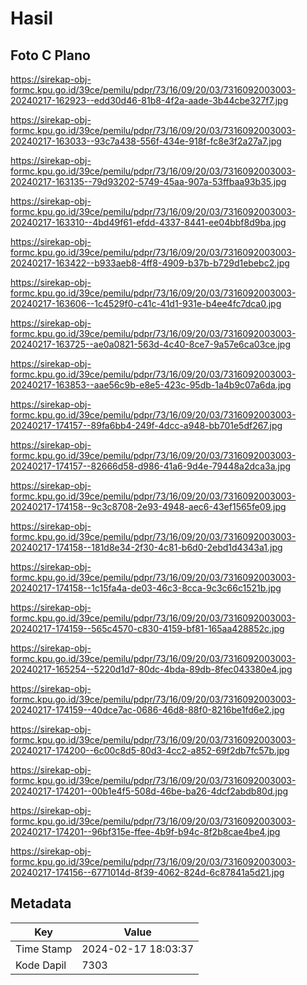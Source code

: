 # Hasil

## Foto C Plano

https://sirekap-obj-formc.kpu.go.id/39ce/pemilu/pdpr/73/16/09/20/03/7316092003003-20240217-162923--edd30d46-81b8-4f2a-aade-3b44cbe327f7.jpg

https://sirekap-obj-formc.kpu.go.id/39ce/pemilu/pdpr/73/16/09/20/03/7316092003003-20240217-163033--93c7a438-556f-434e-918f-fc8e3f2a27a7.jpg

https://sirekap-obj-formc.kpu.go.id/39ce/pemilu/pdpr/73/16/09/20/03/7316092003003-20240217-163135--79d93202-5749-45aa-907a-53ffbaa93b35.jpg

https://sirekap-obj-formc.kpu.go.id/39ce/pemilu/pdpr/73/16/09/20/03/7316092003003-20240217-163310--4bd49f61-efdd-4337-8441-ee04bbf8d9ba.jpg

https://sirekap-obj-formc.kpu.go.id/39ce/pemilu/pdpr/73/16/09/20/03/7316092003003-20240217-163422--b933aeb8-4ff8-4909-b37b-b729d1ebebc2.jpg

https://sirekap-obj-formc.kpu.go.id/39ce/pemilu/pdpr/73/16/09/20/03/7316092003003-20240217-163606--1c4529f0-c41c-41d1-931e-b4ee4fc7dca0.jpg

https://sirekap-obj-formc.kpu.go.id/39ce/pemilu/pdpr/73/16/09/20/03/7316092003003-20240217-163725--ae0a0821-563d-4c40-8ce7-9a57e6ca03ce.jpg

https://sirekap-obj-formc.kpu.go.id/39ce/pemilu/pdpr/73/16/09/20/03/7316092003003-20240217-163853--aae56c9b-e8e5-423c-95db-1a4b9c07a6da.jpg

https://sirekap-obj-formc.kpu.go.id/39ce/pemilu/pdpr/73/16/09/20/03/7316092003003-20240217-174157--89fa6bb4-249f-4dcc-a948-bb701e5df267.jpg

https://sirekap-obj-formc.kpu.go.id/39ce/pemilu/pdpr/73/16/09/20/03/7316092003003-20240217-174157--82666d58-d986-41a6-9d4e-79448a2dca3a.jpg

https://sirekap-obj-formc.kpu.go.id/39ce/pemilu/pdpr/73/16/09/20/03/7316092003003-20240217-174158--9c3c8708-2e93-4948-aec6-43ef1565fe09.jpg

https://sirekap-obj-formc.kpu.go.id/39ce/pemilu/pdpr/73/16/09/20/03/7316092003003-20240217-174158--181d8e34-2f30-4c81-b6d0-2ebd1d4343a1.jpg

https://sirekap-obj-formc.kpu.go.id/39ce/pemilu/pdpr/73/16/09/20/03/7316092003003-20240217-174158--1c15fa4a-de03-46c3-8cca-9c3c66c1521b.jpg

https://sirekap-obj-formc.kpu.go.id/39ce/pemilu/pdpr/73/16/09/20/03/7316092003003-20240217-174159--565c4570-c830-4159-bf81-165aa428852c.jpg

https://sirekap-obj-formc.kpu.go.id/39ce/pemilu/pdpr/73/16/09/20/03/7316092003003-20240217-165254--5220d1d7-80dc-4bda-89db-8fec043380e4.jpg

https://sirekap-obj-formc.kpu.go.id/39ce/pemilu/pdpr/73/16/09/20/03/7316092003003-20240217-174159--40dce7ac-0686-46d8-88f0-8216be1fd6e2.jpg

https://sirekap-obj-formc.kpu.go.id/39ce/pemilu/pdpr/73/16/09/20/03/7316092003003-20240217-174200--6c00c8d5-80d3-4cc2-a852-69f2db7fc57b.jpg

https://sirekap-obj-formc.kpu.go.id/39ce/pemilu/pdpr/73/16/09/20/03/7316092003003-20240217-174201--00b1e4f5-508d-46be-ba26-4dcf2abdb80d.jpg

https://sirekap-obj-formc.kpu.go.id/39ce/pemilu/pdpr/73/16/09/20/03/7316092003003-20240217-174201--96bf315e-ffee-4b9f-b94c-8f2b8cae4be4.jpg

https://sirekap-obj-formc.kpu.go.id/39ce/pemilu/pdpr/73/16/09/20/03/7316092003003-20240217-174156--6771014d-8f39-4062-824d-6c87841a5d21.jpg


## Metadata

| Key        | Value               |
| ---------- | ------------------- |
| Time Stamp | 2024-02-17 18:03:37 |
| Kode Dapil | 7303                |



